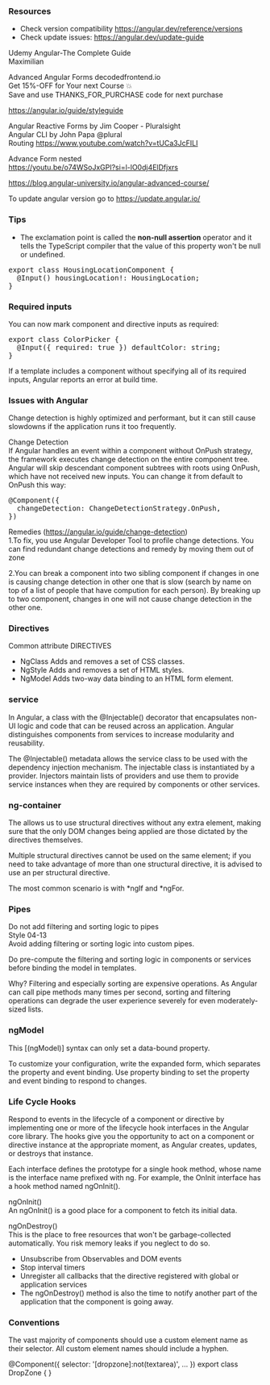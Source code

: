 
### Resources
- Check version compatibility https://angular.dev/reference/versions  
- Check update issues:  https://angular.dev/update-guide  


Udemy Angular-The Complete Guide  
Maximilian   

Advanced Angular Forms    decodedfrontend.io  
Get 15%-OFF for Your next Course 💥  
Save and use THANKS_FOR_PURCHASE code for next purchase  


https://angular.io/guide/styleguide   

Angular Reactive Forms by Jim Cooper  - Pluralsight  
Angular CLI by John Papa @plural  
Routing https://www.youtube.com/watch?v=tUCa3JcFILI  

Advance Form nested  
https://youtu.be/o74WSoJxGPI?si=l-lO0dj4ElDfjxrs  

https://blog.angular-university.io/angular-advanced-course/   

To update angular version go to https://update.angular.io/  

### Tips
- The exclamation point is called the **non-null assertion** operator and it tells the TypeScript compiler that the value of this property won't be null or undefined.
<pre>
export class HousingLocationComponent {
  @Input() housingLocation!: HousingLocation;
}
</pre>

### Required inputs
You can now mark component and directive inputs as required:  
<pre>
export class ColorPicker {
  @Input({ required: true }) defaultColor: string;
}
</pre>
If a template includes a component without specifying all of its required inputs, Angular reports an error at build time.  

### Issues with Angular   
Change detection is highly optimized and performant, but it can still cause slowdowns if the application runs it too frequently.

Change Detection  
If Angular handles an event within a component without OnPush strategy, the framework executes change detection on the entire component tree. Angular will skip descendant component subtrees with roots using OnPush, which have not received new inputs.
You can change it from default to OnPush this way:
<pre>
@Component({
  changeDetection: ChangeDetectionStrategy.OnPush,
})
</pre>

Remedies (https://angular.io/guide/change-detection)  
1.To fix, you use Angular Developer Tool to profile change detections. You can find redundant change detections and remedy by moving them out of zone   

2.You can break a component into two sibling component if changes in one is causing change detection in other one that is slow (search by name on top of a list of people that have compution for each person). By breaking up to two component, changes in one will not cause change detection in the other one.  

### Directives
Common attribute DIRECTIVES	
- NgClass 	  Adds and removes a set of CSS classes.
- NgStyle 	  Adds and removes a set of HTML styles.
- NgModel   	Adds two-way data binding to an HTML form element.

### service   
In Angular, a class with the @Injectable() decorator that encapsulates non-UI logic and code that can be reused across an application. Angular distinguishes components from services to increase modularity and reusability.   

The @Injectable() metadata allows the service class to be used with the dependency injection mechanism. The injectable class is instantiated by a provider. Injectors maintain lists of providers and use them to provide service instances when they are required by components or other services.   

### ng-container
The <ng-container> allows us to use structural directives without any extra element, making sure that the only DOM changes being applied are those dictated by the directives themselves.  

Multiple structural directives cannot be used on the same element; if you need to take advantage of more than one structural directive, it is advised to use an <ng-container> per structural directive.  

The most common scenario is with *ngIf and *ngFor.  


### Pipes  

Do not add filtering and sorting logic to pipes   
Style 04-13   
Avoid adding filtering or sorting logic into custom pipes.  

Do pre-compute the filtering and sorting logic in components or services before binding the model in templates.   

Why?
Filtering and especially sorting are expensive operations. As Angular can call pipe methods many times per second, sorting and filtering operations can degrade the user experience severely for even moderately-sized lists.   

### ngModel
This [(ngModel)] syntax can only set a data-bound property.   

To customize your configuration, write the expanded form, which separates the property and event binding. Use property binding to set the property and event binding to respond to changes.    

### Life Cycle Hooks  
Respond to events in the lifecycle of a component or directive by implementing one or more of the lifecycle hook interfaces in the Angular core library. The hooks give you the opportunity to act on a component or directive instance at the appropriate moment, as Angular creates, updates, or destroys that instance.  

Each interface defines the prototype for a single hook method, whose name is the interface name prefixed with ng. For example, the OnInit interface has a hook method named ngOnInit().   

ngOnInit()  
An ngOnInit() is a good place for a component to fetch its initial data.  

ngOnDestroy()   
This is the place to free resources that won't be garbage-collected automatically. You risk memory leaks if you neglect to do so.   

- Unsubscribe from Observables and DOM events  
- Stop interval timers
- Unregister all callbacks that the directive registered with global or application services
- The ngOnDestroy() method is also the time to notify another part of the application that the component is going away.

### Conventions
The vast majority of components should use a custom element name as their selector. All custom element names should include a hyphen. 

@Component({
  selector: '[dropzone]:not(textarea)',
  ...
})
export class DropZone { }